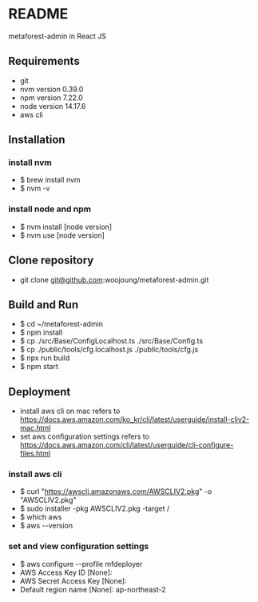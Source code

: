 # README #

metaforest-admin in React JS

## Requirements
* git
* nvm version 0.39.0
* npm version 7.22.0
* node version 14.17.6
* aws cli
## Installation
### install nvm
* $ brew install nvm
* $ nvm -v
### install node and npm 
* $ nvm install [node version]
* $ nvm use [node version]
## Clone repository
* git clone git@github.com:woojoung/metaforest-admin.git
## Build and Run
* $ cd ~/metaforest-admin
* $ npm install
* $ cp ./src/Base/ConfigLocalhost.ts ./src/Base/Config.ts
* $ cp ./public/tools/cfg.localhost.js ./public/tools/cfg.js
* $ npx run build
* $ npm start
## Deployment
* install aws cli on mac refers to https://docs.aws.amazon.com/ko_kr/cli/latest/userguide/install-cliv2-mac.html
* set aws configuration settings refers to https://docs.aws.amazon.com/cli/latest/userguide/cli-configure-files.html
### install aws cli
* $ curl "https://awscli.amazonaws.com/AWSCLIV2.pkg" -o "AWSCLIV2.pkg"
* $ sudo installer -pkg AWSCLIV2.pkg -target /
* $ which aws
* $ aws --version
### set and view configuration settings
* $ aws configure --profile mfdeployer
* AWS Access Key ID [None]: 
* AWS Secret Access Key [None]: 
* Default region name [None]: ap-northeast-2
